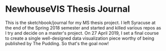 # NewhouseVIS Thesis Journal

This is the sketchbook/journal for my MS thesis project. I left Syracuse at the end of the Spring 2018 semester and started and killed various repos as I try and decide on a master's project. On 27 April 2019, I set a final course to create a single well-designed data visualization piece worthy of being published by The Pudding. So that's the goal now!